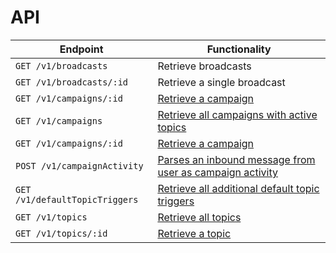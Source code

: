 # API

Endpoint                                       | Functionality                                           
---------------------------------------------- | --------------------------------------------------------
`GET /v1/broadcasts` | Retrieve broadcasts
`GET /v1/broadcasts/:id` | Retrieve a single broadcast
`GET /v1/campaigns/:id` | [Retrieve a campaign](endpoints/campaigns.md#retrieve-a-campaigns)
`GET /v1/campaigns` | [Retrieve all campaigns with active topics](endpoints/campaigns.md#retrieve-all-campaigns)
`GET /v1/campaigns/:id` | [Retrieve a campaign](endpoints/campaigns.md#retrieve-a-campaigns)
`POST /v1/campaignActivity` | [Parses an inbound message from user as campaign activity](endpoints/campaignActivity.md)
`GET /v1/defaultTopicTriggers` | [Retrieve all additional default topic triggers](endpoints/defaultTopicTriggers.md)
`GET /v1/topics` | [Retrieve all topics](endpoints/topics.md#retrieve-all-topics)
`GET /v1/topics/:id` | [Retrieve a topic](endpoints/topics.md#retrieve-a-topic)
